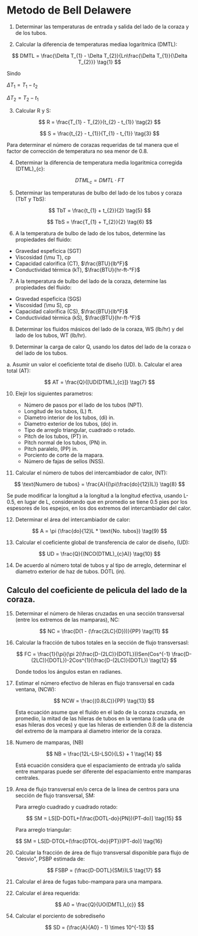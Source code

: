 # Metodo de Bell Delawere

1. Determinar las temperaturas de entrada y salida del lado de la coraza y de los tubos.

2. Calcular la diferencia de temperaturas mediaa logaritmica (DMTL):

$$
DMTL = \frac{\Delta T_{1} - \Delta T_{2}}{Ln\frac{\Delta T_{1}}{\Delta T_{2}}} \tag{1}
$$

Sindo

$\Delta T_{1} = T_{1} - t_{2}$

$\Delta T_{2} = T_{2} - t_{1}$

3. Calcular R y S:

$$
R = \frac{T_{1} - T_{2}}{t_{2} - t_{1}} \tag{2}
$$

$$
S = \frac{t_{2} - t_{1}}{T_{1} - t_{1}} \tag{3}
$$

Para determinar el número de corazas requeridas de tal manera que el factor de corrección de temperatura no sea menor de 0.8.

4. Determinar la diferencia de temperatura media logaritmica corregida (DTML)_{c}:

$$
DTML_{c} = DMTL \cdot FT \tag{4}
$$

5. Determinar las temperaturas de bulbo del lado de los tubos y coraza (TbT y TbS):

$$
TbT = \frac{t_{1} + t_{2}}{2} \tag{5}
$$

$$
TbS = \frac{T_{1} + T_{2}}{2} \tag{6}
$$

6. A la temperatura de bulbo de lado de los tubos, determine las propiedades del fluido:

+ Gravedad espeficica (SGT)
+ Viscosidad (\mu T), cp
+ Capacidad calorifica (CT), $\frac{BTU}{lb°F}$
+ Conductividad térmica (kT), $\frac{BTU}{hr-ft-°F}$

7. A la temperatura de bulbo del lado de la coraza, determine las propiedades del fluido:

+ Gravedad espeficica (SGS)
+ Viscosidad (\mu S), cp
+ Capacidad calorifica (CS), $\frac{BTU}{lb°F}$
+ Conductividad térmica (kS), $\frac{BTU}{hr-ft-°F}$

8. Determinar los fluidos másicos del lado de la coraza, WS (lb/hr) y del lado de los tubos, WT (lb/hr).

9. Determinar la carga de calor Q, usando los datos del lado de la coraza o del lado de los tubos.

a. Asumir un valor el coeficiente total de diseño (UD).
b. Calcular el area total (AT):

$$
AT = \frac{Q}{[UD(DTML)_{c}]} \tag{7}
$$

10. Elejir los siguientes parametros:

    + Número de pasos por el lado de los tubos (NPT).
    + Longitud de los tubos, (L) ft.
    + Diametro interior de los tubos, (di) in.
    + Diametro exterior de los tubos, (do) in.
    + Tipo de arreglo triangular, cuadrado o rotado.
    + Pitch de los tubos, (PT) in.
    + Pitch normal de los tubos, (PN) in.
    + Pitch paralelo, (PP) in.
    + Porciento de corte de la mapara.
    + Número de fajas de sellos (NSS).

11. Calcular el número de tubos del intercambiador de calor, (NT):

$$
\text{Numero de tubos} = \frac{A}{(\pi(\frac{do}{12})L)} \tag{8}
$$

Se pude modificar la longitud a la longitud a la longitud efectiva, usando L-0.5, en lugar de L, considerando que en promedio se tiene 0.5 pies por los espesores de los espejos, en los dos extremos del intercambiador del calor.

12. Determinar el área del intercambiador de calor:

$$
A = \pi (\frac{do}{12}L * \text{No. tubos}) \tag{9}
$$

13. Calcular el coeficiente global de transferencia de calor de diseño, (UD):

$$
UD = \frac{Q}{(NCO(DTML)_{c}A)} \tag{10}
$$

14. De acuerdo al número total de tubos y al tipo de arreglo, determinar el diametro exterior de haz de tubos. DOTL (in). 

## Calculo del coeficiente de pelicula del lado de la coraza.

15. Determinar el número de hileras cruzadas en una sección transversal (entre los extremos de las mamparas), NC:

    $$
    NC = \frac{D(1 - (\frac{2LC}{D}))}{PP} \tag{11}
    $$

16. Calcular la fracción de tubos totales en la sección de flujo transversasl:

    $$
    FC = \frac{1}{\pi}(\pi 2(\frac{D-(2LC)}{DOTL}))Sen(Cos^{-1} \frac{D-(2LC)}{DOTL})-2Cos^{1}(\frac{D-(2LC)}{DOTL}) \tag{12}
    $$

    Donde todos los ángulos estan en radianes.

17. Estimar el número efectivo de hileras en flujo transversal en cada ventana, (NCW):

    $$
    NCW = \frac{(0.8LC)}{PP} \tag{13}
    $$

    Esta ecuación asume que el fluido en el lado de la coraza cruzada, en promedio, la mitad de las hileras de tubos en la ventana (cada una de esas hileras dos veces) y que las hileras de extienden 0.8 de la distencia del extremo de la mampara al diametro interior de la coraza.

18. Numero de mamparas, (NB)

    $$
    NB = \frac{12L-LSI-LSO}{LS} + 1 \tag{14}
    $$

    Está ecuación considera que el espaciamiento de entrada y/o salida entre mamparas puede ser diferente del espaciamiento entre mamparas centrales.

19. Area de flujo transversal en/o cerca de la linea de centros para una sección de flujo transversal, SM:

    Para arreglo cuadrado y cuadrado rotado:
    
    $$
    SM = LS[D-DOTL+(\frac{DOTL-do}{PN})(PT-do)] \tag{15}
    $$

    Para arreglo triangular:

    $$
    SM = LS[D-DTOL+(\frac{DTOL-do}{PT})(PT-do)] \tag{16}

20. Calcular la fracción de área de flujo transversal disponible para flujo de "desvio", PSBP estimada de:

    $$
    FSBP = (\frac{D-DOTL}{SM})LS \tag{17}
    $$

21. Calcular el área de fugas tubo-mampara para una mampara.














53. Calcular el área requerida:

$$
A0 = \frac{Q}{UO(DMTL)_{c}}
$$

54. Calcular el porciento de sobrediseño

$$
SD = (\frac{A}{A0} - 1) \times 10^{-13}
$$
